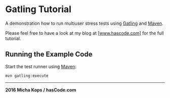 # Gatling Tutorial

A demonstration how to run multiuser stress tests using [Gatling] and [Maven].

Please feel free to have a look at my blog at [www.hascode.com] for the full tutorial.

## Running the Example Code

Start the test runner using [Maven]:

```
mvn gatling:execute
```

---------

**2016 Micha Kops / hasCode.com**

   [www.hascode.com]:http://www.hascode.com/
   [Gatling]:http://gatling.io/
   [Maven]:http://maven.apache.org/
   
